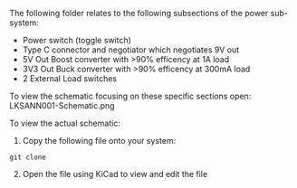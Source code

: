The following folder relates to the following subsections of the power sub-system:
* Power switch (toggle switch)
* Type C connector and negotiator which negotiates 9V out
* 5V Out Boost converter with >90% efficency at 1A load
* 3V3 Out Buck converter with >90% efficency at 300mA load
* 2 External Load switches

To view the schematic focusing on these specific sections open: LKSANN001-Schematic.png

To view the actual schematic:
1) Copy the following file onto your system:
```
git clone 
```
2) Open the file using KiCad to view and edit the file